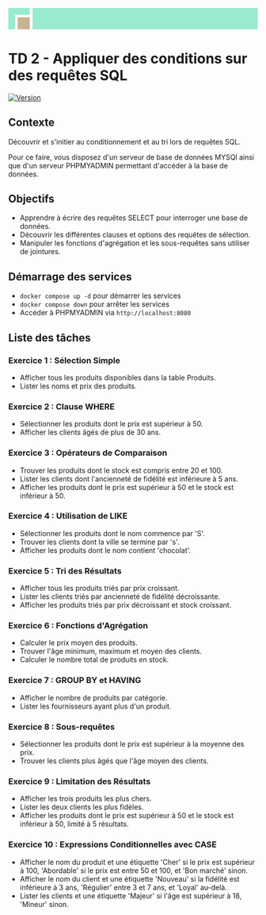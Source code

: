 ![separe](https://github.com/studoo-app/.github/blob/main/profile/studoo-banner-logo.png)
# TD 2 - Appliquer des conditions sur des requêtes SQL
[![Version](https://img.shields.io/badge/Version-2024-blue)]()

## Contexte

Découvrir et s'initier au conditionnement et au tri lors de requêtes SQL.

Pour ce faire, vous disposez d'un serveur de base de données MYSQl ainsi que d'un serveur PHPMYADMIN 
permettant d'accéder à la base de données.

## Objectifs

- Apprendre à écrire des requêtes SELECT pour interroger une base de données.
- Découvrir les différentes clauses et options des requêtes de sélection.
- Manipuler les fonctions d'agrégation et les sous-requêtes sans utiliser de jointures.

## Démarrage des services
- `docker compose up -d` pour démarrer les services
- `docker compose down` pour arrêter les services
- Accéder à PHPMYADMIN via `http://localhost:8080`

## Liste des tâches

### Exercice 1 : Sélection Simple
- Afficher tous les produits disponibles dans la table Produits.
- Lister les noms et prix des produits.

### Exercice 2 : Clause WHERE
- Sélectionner les produits dont le prix est supérieur à 50.
- Afficher les clients âgés de plus de 30 ans.

### Exercice 3 : Opérateurs de Comparaison
- Trouver les produits dont le stock est compris entre 20 et 100.
- Lister les clients dont l'ancienneté de fidélité est inférieure à 5 ans.
- Afficher les produits dont le prix est supérieur à 50 et le stock est inférieur à 50.

### Exercice 4 : Utilisation de LIKE
- Sélectionner les produits dont le nom commence par 'S'.
- Trouver les clients dont la ville se termine par 's'.
- Afficher les produits dont le nom contient 'chocolat'.

### Exercice 5 : Tri des Résultats
- Afficher tous les produits triés par prix croissant.
- Lister les clients triés par ancienneté de fidélité décroissante.
- Afficher les produits triés par prix décroissant et stock croissant.

### Exercice 6 : Fonctions d'Agrégation
- Calculer le prix moyen des produits.
- Trouver l'âge minimum, maximum et moyen des clients.
- Calculer le nombre total de produits en stock.

### Exercice 7 : GROUP BY et HAVING
- Afficher le nombre de produits par catégorie.
- Lister les fournisseurs ayant plus d'un produit.

### Exercice 8 : Sous-requêtes
- Sélectionner les produits dont le prix est supérieur à la moyenne des prix.
- Trouver les clients plus âgés que l'âge moyen des clients.

### Exercice 9 : Limitation des Résultats
- Afficher les trois produits les plus chers.
- Lister les deux clients les plus fidèles.
- Afficher les produits dont le prix est supérieur à 50 et le stock est inférieur à 50, limité à 5 résultats.

### Exercice 10 : Expressions Conditionnelles avec CASE
- Afficher le nom du produit et une étiquette 'Cher' si le prix est supérieur à 100, 'Abordable' si le prix est entre 50 et 100, et 'Bon marché' sinon.
- Afficher le nom du client et une étiquette 'Nouveau' si la fidélité est inférieure à 3 ans, 'Régulier' entre 3 et 7 ans, et 'Loyal' au-delà.
- Lister les clients et une étiquette 'Majeur' si l'âge est supérieur à 18, 'Mineur' sinon.


